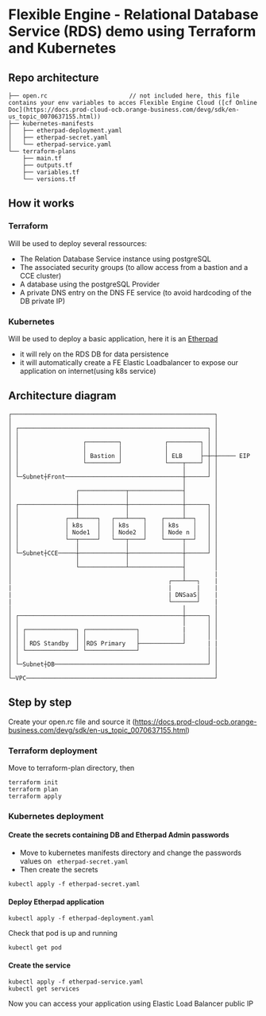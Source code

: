 # Flexible Engine - Relational Database Service (RDS) demo using Terraform and Kubernetes

## Repo architecture
```
├── open.rc                       // not included here, this file contains your env variables to acces Flexible Engine Cloud ([cf Online Doc](https://docs.prod-cloud-ocb.orange-business.com/devg/sdk/en-us_topic_0070637155.html))
├── kubernetes-manifests
│   ├── etherpad-deployment.yaml
│   ├── etherpad-secret.yaml
│   └── etherpad-service.yaml
└── terraform-plans
    ├── main.tf
    ├── outputs.tf
    ├── variables.tf
    └── versions.tf
```

## How it works
### Terraform 
Will be used to deploy several ressources:
- The Relation Database Service instance using postgreSQL 
- The associated security groups (to allow access from a bastion and a CCE cluster)
- A database using the postgreSQL Provider
- A private DNS entry on the DNS FE service (to avoid hardcoding of the DB private IP)

### Kubernetes
Will be used to deploy a basic application, here it is an [Etherpad](https://github.com/ether/etherpad-lite) 
- it will rely on the RDS DB for data persistence 
- it will automatically create a FE Elastic Loadbalancer to expose our application on internet(using k8s service)

## Architecture diagram
```
┌─────────────────────────────────────────────────────────┐
│                                                         │
│ ┌─────────────────────────────────────────────────────┐ │
│ │                                                     │ │
│ │                  ┌─────────┐            ┌─────────┐ │ │
│ │                  │         │            │         │ │ │
│ │                  │ Bastion │            │ ELB     ├─┼─┼───── EIP
│ │                  └─────────┘            └────┬────┘ │ │
│ │                                              │      │ │
│ └─Subnet┼Front─────────────────────────────────┼──────┘ │
│                                                │        │
│                  ┌─────────────┬───────────────┤        │         
│                  │             │               │        │
│ ┌────────────────┼─────────────┼───────────────┼──────┐ │
│ │                │             │               │      │ │
│ │             ┌──┴─────┐   ┌───┴────┐    ┌─────┴──┐   │ │
│ │             │ k8s    │   │ k8s    │    │ k8s    │   │ │
│ │             │ Node1  │   │ Node2  │    │ Node n │   │ │
│ │             └──┬─────┘   └───┬────┘    └─────┬──┘   │ │
│ │                │             │               │      │ │
│ └─Subnet┼CCE─────┼─────────────┼───────────────┼──────┘ │
│                  │             │               │        │
│                  └─────────────┴───────────────┤        │
│                                                │        |
│                                            ┌───┴───┐    |
|                                            |       |    |
|                                            | DNSaaS│    |
|                                            └───────┘    |
│                                                │        │
│ ┌──────────────────────────────────────────────┼──────┐ │
│ │                                              │      │ │
│ │ ┌──────────────┐ ┌──────────────┐            |      │ │
│ │ │              │ │              │            │      │ │
│ │ │ RDS Standby  │ │RDS Primary   ├────────────┘      | |
│ │ └──────────────┘ └──────────────┘                   │ │
│ │                                                     │ │
│ └─Subnet┼DB───────────────────────────────────────────┘ │
│                                                         │
└─VPC─────────────────────────────────────────────────────┘
```

## Step by step
Create your open.rc file and source it (https://docs.prod-cloud-ocb.orange-business.com/devg/sdk/en-us_topic_0070637155.html)
### Terraform deployment
Move to terraform-plan directory, then
```
terraform init
terraform plan
terraform apply
```
### Kubernetes deployment
#### Create the secrets containing DB and Etherpad Admin passwords
- Move to kubernetes manifests directory and change the passwords values on ``` etherpad-secret.yaml```
- Then create the secrets
```
kubectl apply -f etherpad-secret.yaml
```
#### Deploy Etherpad application
``` 
kubectl apply -f etherpad-deployment.yaml
```
Check that pod is up and running 
```
kubectl get pod
```
#### Create the service 
```
kubectl apply -f etherpad-service.yaml
kubectl get services 

```

Now you can access your application using Elastic Load Balancer public IP
